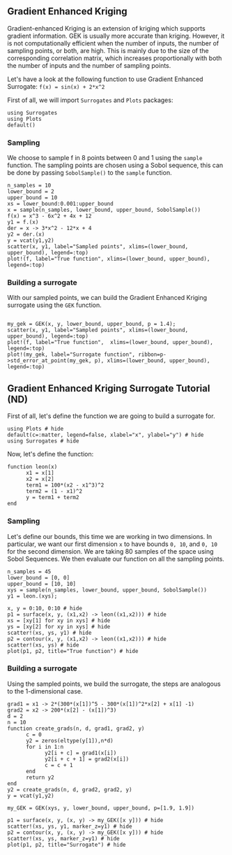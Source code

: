 ## Gradient Enhanced Kriging

Gradient-enhanced Kriging is an extension of kriging which supports gradient information. GEK is usually more accurate than kriging. However, it is not computationally efficient when the number of inputs, the number of sampling points, or both, are high. This is mainly due to the size of the corresponding correlation matrix, which increases proportionally with both the number of inputs and the number of sampling points.

Let's have a look at the following function to use Gradient Enhanced Surrogate:
``f(x) = sin(x) + 2*x^2``

First of all, we will import `Surrogates` and `Plots` packages:

```@example GEK1D
using Surrogates
using Plots
default()
```

### Sampling

We choose to sample f in 8 points between 0 and 1 using the `sample` function. The sampling points are chosen using a Sobol sequence, this can be done by passing `SobolSample()` to the `sample` function.

```@example GEK1D
n_samples = 10
lower_bound = 2
upper_bound = 10
xs = lower_bound:0.001:upper_bound
x = sample(n_samples, lower_bound, upper_bound, SobolSample())
f(x) = x^3 - 6x^2 + 4x + 12
y1 = f.(x)
der = x -> 3*x^2 - 12*x + 4
y2 = der.(x)
y = vcat(y1,y2)
scatter(x, y1, label="Sampled points", xlims=(lower_bound, upper_bound), legend=:top)
plot!(f, label="True function", xlims=(lower_bound, upper_bound), legend=:top)
```

### Building a surrogate

With our sampled points, we can build the Gradient Enhanced Kriging surrogate using the `GEK` function.

```@example GEK1D

my_gek = GEK(x, y, lower_bound, upper_bound, p = 1.4);
scatter(x, y1, label="Sampled points", xlims=(lower_bound, upper_bound), legend=:top)
plot!(f, label="True function",  xlims=(lower_bound, upper_bound), legend=:top)
plot!(my_gek, label="Surrogate function", ribbon=p->std_error_at_point(my_gek, p), xlims=(lower_bound, upper_bound), legend=:top)

```

## Gradient Enhanced Kriging Surrogate Tutorial (ND)

First of all, let's define the function we are going to build a surrogate for.

```@example GEK_ND
using Plots # hide
default(c=:matter, legend=false, xlabel="x", ylabel="y") # hide
using Surrogates # hide
```

Now, let's define the function:

```@example GEK_ND
function leon(x)
      x1 = x[1]
      x2 = x[2]
      term1 = 100*(x2 - x1^3)^2
      term2 = (1 - x1)^2
      y = term1 + term2
end
```

### Sampling

Let's define our bounds, this time we are working in two dimensions. In particular, we want our first dimension `x` to have bounds `0, 10`, and `0, 10` for the second dimension. We are taking 80 samples of the space using Sobol Sequences. We then evaluate our function on all the sampling points.

```@example GEK_ND
n_samples = 45
lower_bound = [0, 0]
upper_bound = [10, 10]
xys = sample(n_samples, lower_bound, upper_bound, SobolSample())
y1 = leon.(xys);
```

```@example GEK_ND
x, y = 0:10, 0:10 # hide
p1 = surface(x, y, (x1,x2) -> leon((x1,x2))) # hide
xs = [xy[1] for xy in xys] # hide
ys = [xy[2] for xy in xys] # hide
scatter!(xs, ys, y1) # hide
p2 = contour(x, y, (x1,x2) -> leon((x1,x2))) # hide
scatter!(xs, ys) # hide
plot(p1, p2, title="True function") # hide
```

### Building a surrogate
Using the sampled points, we build the surrogate, the steps are analogous to the 1-dimensional case.

```@example GEK_ND
grad1 = x1 -> 2*(300*(x[1])^5 - 300*(x[1])^2*x[2] + x[1] -1)
grad2 = x2 -> 200*(x[2] - (x[1])^3)
d = 2
n = 10
function create_grads(n, d, grad1, grad2, y)
      c = 0
      y2 = zeros(eltype(y[1]),n*d)
      for i in 1:n
            y2[i + c] = grad1(x[i])
            y2[i + c + 1] = grad2(x[i])
            c = c + 1
      end
      return y2
end
y2 = create_grads(n, d, grad2, grad2, y)
y = vcat(y1,y2)
```

```@example GEK_ND
my_GEK = GEK(xys, y, lower_bound, upper_bound, p=[1.9, 1.9])
```

```@example GEK_ND
p1 = surface(x, y, (x, y) -> my_GEK([x y])) # hide
scatter!(xs, ys, y1, marker_z=y1) # hide
p2 = contour(x, y, (x, y) -> my_GEK([x y])) # hide
scatter!(xs, ys, marker_z=y1) # hide
plot(p1, p2, title="Surrogate") # hide
```
